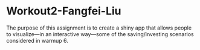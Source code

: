 # Workout2-Fangfei-Liu

The purpose of this assignment is to create a shiny app that allows people to visualize—in an
interactive way—some of the saving/investing scenarios considered in warmup 6. 
